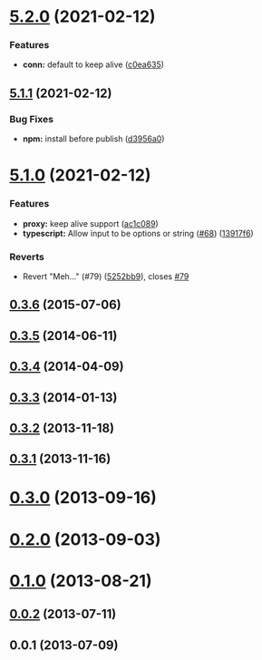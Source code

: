 # [5.2.0](https://github.com/sensrtrx/node-https-proxy-agent/compare/v5.1.1...v5.2.0) (2021-02-12)


### Features

* **conn:** default to keep alive ([c0ea635](https://github.com/sensrtrx/node-https-proxy-agent/commit/c0ea6359b75a40e6c6abb01ae6530075b9a6f5f1))



## [5.1.1](https://github.com/sensrtrx/node-https-proxy-agent/compare/v5.1.0...v5.1.1) (2021-02-12)


### Bug Fixes

* **npm:** install before publish ([d3956a0](https://github.com/sensrtrx/node-https-proxy-agent/commit/d3956a083e0e7399016edbb5e7756c6fc7b0e49b))



# [5.1.0](https://github.com/sensrtrx/node-https-proxy-agent/compare/v0.3.6...v5.1.0) (2021-02-12)


### Features

* **proxy:** keep alive support ([ac1c089](https://github.com/sensrtrx/node-https-proxy-agent/commit/ac1c089e4809e711beb930a84fc2e0dd5f968a96))
* **typescript:** Allow input to be options or string ([#68](https://github.com/sensrtrx/node-https-proxy-agent/issues/68)) ([13917f6](https://github.com/sensrtrx/node-https-proxy-agent/commit/13917f61accdb7cd25735f0aaff234e843bac696))


### Reverts

* Revert "Meh…" (#79) ([5252bb9](https://github.com/sensrtrx/node-https-proxy-agent/commit/5252bb9355ad12802d7e0846e5e7cf4ced54fc63)), closes [#79](https://github.com/sensrtrx/node-https-proxy-agent/issues/79)



## [0.3.6](https://github.com/sensrtrx/node-https-proxy-agent/compare/v0.3.5...v0.3.6) (2015-07-06)



## [0.3.5](https://github.com/sensrtrx/node-https-proxy-agent/compare/v0.3.4...v0.3.5) (2014-06-11)



## [0.3.4](https://github.com/sensrtrx/node-https-proxy-agent/compare/v0.3.3...v0.3.4) (2014-04-09)



## [0.3.3](https://github.com/sensrtrx/node-https-proxy-agent/compare/v0.3.2...v0.3.3) (2014-01-13)



## [0.3.2](https://github.com/sensrtrx/node-https-proxy-agent/compare/v0.3.1...v0.3.2) (2013-11-18)



## [0.3.1](https://github.com/sensrtrx/node-https-proxy-agent/compare/v0.3.0...v0.3.1) (2013-11-16)



# [0.3.0](https://github.com/sensrtrx/node-https-proxy-agent/compare/v0.2.0...v0.3.0) (2013-09-16)



# [0.2.0](https://github.com/sensrtrx/node-https-proxy-agent/compare/v0.1.0...v0.2.0) (2013-09-03)



# [0.1.0](https://github.com/sensrtrx/node-https-proxy-agent/compare/v0.0.2...v0.1.0) (2013-08-21)



## [0.0.2](https://github.com/sensrtrx/node-https-proxy-agent/compare/v0.0.1...v0.0.2) (2013-07-11)



## 0.0.1 (2013-07-09)




